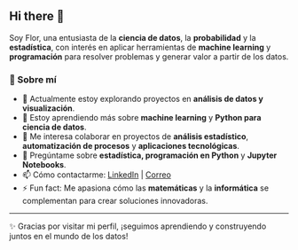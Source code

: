 ## Hi there 👋

<!--
**Flor9707/Flor9707** is a ✨ _special_ ✨ repository because its `README.md` (this file) appears on your GitHub profile.-->

Soy Flor, una entusiasta de la **ciencia de datos**, la **probabilidad** y la **estadística**, con interés en aplicar herramientas de **machine learning** y **programación** para resolver problemas y generar valor a partir de los datos.  

### 🚀 Sobre mí
- 🔭 Actualmente estoy explorando proyectos en **análisis de datos y visualización**.  
- 🌱 Estoy aprendiendo más sobre **machine learning** y **Python para ciencia de datos**.  
- 👯 Me interesa colaborar en proyectos de **análisis estadístico**, **automatización de procesos** y **aplicaciones tecnológicas**.  
- 💬 Pregúntame sobre **estadística, programación en Python** y **Jupyter Notebooks**.  
- 📫 Cómo contactarme: [LinkedIn](https://www.linkedin.com/in/flor-borja/) | [Correo](fmbluna@gmail.com)  
- ⚡ Fun fact: Me apasiona cómo las **matemáticas** y la **informática** se complementan para crear soluciones innovadoras.  

---
✨ Gracias por visitar mi perfil, ¡seguimos aprendiendo y construyendo juntos en el mundo de los datos!
